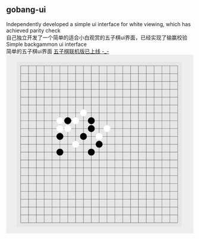 ## gobang-ui

Independently developed a simple ui interface for white viewing, which has achieved parity check <br/> 自己独立开发了一个简单的适合小白观赏的五子棋ui界面，已经实现了输赢校验 <br>
Simple backgammon ui interface <br/> 简单的五子棋ui界面
[五子棋联机版已上线 -_-](https://github.com/dagger9527/gobang-online)
![image](c.png)
